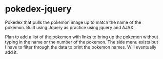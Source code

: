 # pokedex-jquery

Pokedex that pulls the pokemon image up to match the name of the pokemon. Built using Jquery as practice using jquery and AJAX.

Plan to add a list of the pokemon with links to bring up the pokemon without typing in the name or the number of the pokemon. The side menu exists but I have to filter through the data to print the pokemon names. Will eventually add it.
